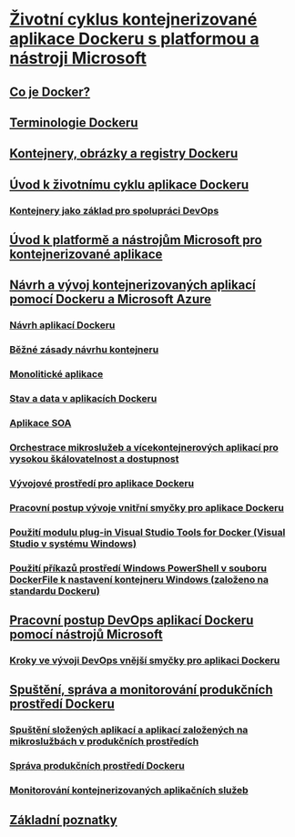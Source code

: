 # [Životní cyklus kontejnerizované aplikace Dockeru s platformou a nástroji Microsoft](index.md)
## [Co je Docker?](what-is-docker.md)
## [Terminologie Dockeru](docker-terminology.md)
## [Kontejnery, obrázky a registry Dockeru](docker-containers-images-and-registries.md)
## [Úvod k životnímu cyklu aplikace Dockeru](Docker-application-lifecycle/index.md)
### [Kontejnery jako základ pro spolupráci DevOps](Docker-application-lifecycle/containers-foundation-for-devops-collaboration.md)
## [Úvod k platformě a nástrojům Microsoft pro kontejnerizované aplikace](Microsoft-platform-tools-containerized-apps/index.md)
## [Návrh a vývoj kontejnerizovaných aplikací pomocí Dockeru a Microsoft Azure](design-develop-containerized-apps/index.md)
### [Návrh aplikací Dockeru](design-develop-containerized-apps/design-docker-applications.md)
### [Běžné zásady návrhu kontejneru](design-develop-containerized-apps/common-container-design-principles.md)
### [Monolitické aplikace](design-develop-containerized-apps/monolithic-applications.md)
### [Stav a data v aplikacích Dockeru](design-develop-containerized-apps/state-and-data-in-docker-applications.md)
### [Aplikace SOA](design-develop-containerized-apps/soa-applications.md)
### [Orchestrace mikroslužeb a vícekontejnerových aplikací pro vysokou škálovatelnost a dostupnost](design-develop-containerized-apps/orchestrate-high-scalability-availability.md)
### [Vývojové prostředí pro aplikace Dockeru](design-develop-containerized-apps/docker-apps-development-environment.md)
### [Pracovní postup vývoje vnitřní smyčky pro aplikace Dockeru](design-develop-containerized-apps/docker-apps-inner-loop-workflow.md)
### [Použití modulu plug-in Visual Studio Tools for Docker (Visual Studio v systému Windows)](design-develop-containerized-apps/visual-studio-tools-for-docker.md)
### [Použití příkazů prostředí Windows PowerShell v souboru DockerFile k nastavení kontejneru Windows (založeno na standardu Dockeru)](design-develop-containerized-apps/set-up-windows-containers-with-powershell.md)
## [Pracovní postup DevOps aplikací Dockeru pomocí nástrojů Microsoft](docker-devops-workflow/index.md)
### [Kroky ve vývoji DevOps vnější smyčky pro aplikaci Dockeru](docker-devops-workflow/docker-application-outer-loop-devops-workflow.md)
## [Spuštění, správa a monitorování produkčních prostředí Dockeru](run-manage-monitor-docker-environments/index.md)
### [Spuštění složených aplikací a aplikací založených na mikroslužbách v produkčních prostředích](run-manage-monitor-docker-environments/run-microservices-based-applications-in-production.md)
### [Správa produkčních prostředí Dockeru](run-manage-monitor-docker-environments/manage-production-docker-environments.md)
### [Monitorování kontejnerizovaných aplikačních služeb](run-manage-monitor-docker-environments/monitor-containerized-application-services.md)
## [Základní poznatky](key-takeaways/index.md)
